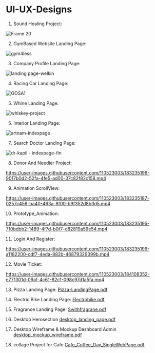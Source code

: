 # UI-UX-Designs


1. Sound Healing Project:

![Frame 20](https://github.com/user-attachments/assets/1a313fd1-f1e7-4eb0-b3d1-1f969f4de3d2)


2. GymBased Website Landing Page:

![gym4less](https://github.com/Darshan721/UI-UX-Design/assets/110523003/151e91c9-12c7-4c5f-a9f2-d30b11096a82)


3. Company Profile Landing Page:

![landing page-welkin](https://github.com/user-attachments/assets/335defac-0ec4-4695-b4e8-7d6dbdee295e)


4. Racing Car Landing Page:

![GOSA1](https://github.com/Darshan721/UI-UX-Design/assets/110523003/d02f98aa-606b-402a-b6bd-fd6e14c739cb)


5. Whine Landing Page:

![whiskey-project](https://github.com/Darshan721/UI-UX-Design/assets/110523003/49203064-4a21-42f0-9098-aff1a65fb229)


5. Interior Landing Page:

![artnam-indexpage](https://github.com/Darshan721/UI-UX-Design/assets/110523003/d84e66db-6c78-4b3f-a98c-001ca67b6a3e)


7. Search Doctor Landing Page:

![dr-kapil - indexpage-fin](https://github.com/Darshan721/UI-UX-Design/assets/110523003/99155c81-b1c8-42e1-85a0-5a6e3e936dd3)


8. Donor And Needier Project:

https://user-images.githubusercontent.com/110523003/183235196-9017b0d2-52fa-4fe5-ad00-37c82f82c158.mp4

9. Animation ScrollView:

https://user-images.githubusercontent.com/110523003/183235187-0257c456-ba40-463a-8f00-b9f352d8b3d5.mp4

10. Prototype_Animation:

https://user-images.githubusercontent.com/110523003/183235195-710bdbb2-1489-4f7d-b0f7-d82819a59e54.mp4

11. Login And Register:

https://user-images.githubusercontent.com/110523003/183235199-a1182200-cdf7-4eda-882b-46879329399b.mp4

12. Movie Ticket:

https://user-images.githubusercontent.com/110523003/184108352-e771301d-09af-4c61-82c1-098c97d1a5fa.mp4

13. Pizza Landing Page: 
[Pizza-LandingPage.pdf](https://github.com/user-attachments/files/15686447/Pizza-LandingPage.pdf)

14. Electric Bike Landing Page:
[Electrobike.pdf](https://github.com/Darshan721/UI-UX-Design/files/13771151/Electrobike.pdf)

15. Fragrance Landing Page:
[Swithfragrane.pdf](https://github.com/Darshan721/UI-UX-Design/files/13771149/Swithfragrane.pdf)

16. Desktop Herosection
[desktop_landing_page.pdf](https://github.com/Darshan721/UI-UX-Design/files/9274422/desktop_landing_page.pdf)

17. Desktop Wireframe & Mockup Dashboard Admin
[desktop_mockup_wireframe.pdf](https://github.com/Darshan721/UI-UX-Design/files/9274424/desktop_mockup_wireframe.pdf)

18. collage Project for Cafe
[Cafe_Coffee_Day_SingleWebPage.pdf](https://github.com/Darshan721/UI-UX-Design/files/9274434/Cafe_Coffee_Day_SingleWebPage.pdf)


